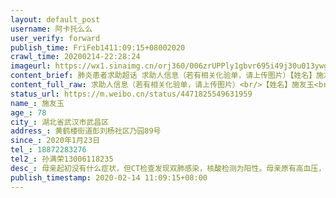 ```yaml
---
layout: default_post
username: 阿卡托么么
user_verify: forward
publish_time: FriFeb1411:09:15+08002020
crawl_time: 20200214-22:28:24
imageurl: https://wx1.sinaimg.cn/orj360/006zrUPPly1gbvr695i49j30u013ywge.jpg,https://wx4.sinaimg.cn/orj360/006zrUPPly1gbvr69eru8j30u013ywib.jpg,https://wx4.sinaimg.cn/orj360/006zrUPPly1gbvr69rc3mj30u013yn07.jpg,https://wx2.sinaimg.cn/orj360/006zrUPPly1gbvr6affcfj30u013yn16.jpg
content_brief: 肺炎患者求助超话 求助人信息（若有相关化验单，请上传图片）【姓名】施友玉【年龄】78【所在城市】湖北省武汉市武昌区【所在小区、社区】黄鹤楼街道彭刘杨社区乃园89号【患病时间】2020年1月23日【联系方式】18872283276【其他紧急联系人】 孙满荣13006118235【病情描述】母亲起初没有什 ...全文
content_full_raw: 求助人信息（若有相关化验单，请上传图片）<br/>【姓名】施友玉<br/>【年龄】78<br/>【所在城市】湖北省武汉市武昌区<br/>【所在小区、社区】黄鹤楼街道彭刘杨社区乃园89号<br/>【患病时间】2020年1月23日<br/>【联系方式】18872283276<br/>【其他紧急联系人】孙满荣13006118235<br/>【病情描述】母亲起初没有什么症状，但CT检查发现双肺感染，核酸检测为阳性。母亲原有高血压，冠心病，糖尿病等基础疾病，每天靠药物维持。求助社区入住方仓医院(起码有医生，护士，有药物可吃，对生命有一定的保障)。但是社区回复年满65岁不能进方仓。只能登记，这又是一个漫长的过程。等，除了等还是等，社区街道要等，打区指挥部电话还是叫等，打市长热线永远都是话务员忙请稍等，已经等了几天了，这是叫人等死吗？目前母亲的病情已经万分危急，反复发烧，严重胸闷心慌，严重气喘呼吸困难。打120来救护车说你们街道没联系好医院不让进，自己带去省人民急救，医生说要赶紧住院但要社区协调床位，还是不能收治。已经等了几天了，得到的回复都是尽快解决。尽快有多快呢，你们觉得一个78岁的老人还能等多久呢。难道床位的安排就不能有轻重缓急吗？人心都是肉长的，倘若是你们的至亲，你们还会让一个78岁的老人在家等死吗？人之所以成为人，是因为人能共情，把你们的那套形式主义放放，现在是争分夺秒要救人的时候了。真的快要绝望了。请帮帮我母亲。
status_url: https://m.weibo.cn/status/4471825549631959
name_: 施友玉
age_: 78
city_: 湖北省武汉市武昌区
address_: 黄鹤楼街道彭刘杨社区乃园89号
since_: 2020年1月23日
tel_: 18872283276
tel2_: 孙满荣13006118235
desc_: 母亲起初没有什么症状，但CT检查发现双肺感染，核酸检测为阳性。母亲原有高血压，冠心病，糖尿病等基础疾病，每天靠药物维持。求助社区入住方仓医院(起码有医生，护士，有药物可吃，对生命有一定的保障)。但是社区回复年满65岁不能进方仓。只能登记，这又是一个漫长的过程。等，除了等还是等，社区街道要等，打区指挥部电话还是叫等，打市长热线永远都是话务员忙请稍等，已经等了几天了，这是叫人等死吗？目前母亲的病情已经万分危急，反复发烧，严重胸闷心慌，严重气喘呼吸困难。打120来救护车说你们街道没联系好医院不让进，自己带去省人民急救，医生说要赶紧住院但要社区协调床位，还是不能收治。已经等了几天了，得到的回复都是尽快解决。尽快有多快呢，你们觉得一个78岁的老人还能等多久呢。难道床位的安排就不能有轻重缓急吗？人心都是肉长的，倘若是你们的至亲，你们还会让一个78岁的老人在家等死吗？人之所以成为人，是因为人能共情，把你们的那套形式主义放放，现在是争分夺秒要救人的时候了。真的快要绝望了。请帮帮我母亲。
publish_timestamp: 2020-02-14 11:09:15+08:00
---
```

